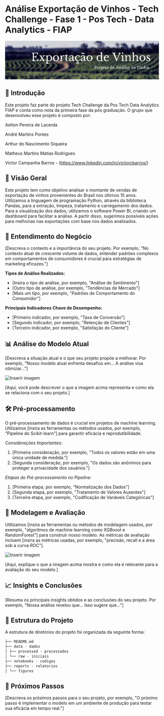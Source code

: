 # Análise Exportação de Vinhos - Tech Challenge - Fase 1 - Pos Tech - Data Analytics - FIAP 

![image](https://github.com/victorcbarros/Analise-Exportacao-de-Vinhos/blob/363d14771c1b1b8828b0b67a6c402d16819683b7/reports-relatorios/figures-figuras/Projeto%20Analise%20Exporta%C3%A7%C3%A3o%20de%20Vinhos%20Banner.jpg)

## 📌 Introdução

Este projeto faz parte do projeto Tech Challenge da Pos Tech Data Analytics FIAP e conta como nota da primeira fase da pós graduação.
O grupo que desenvolveu esse projeto é composto por:

Aelton Pereira de Lacerda

André Martins Pontes

Arthur do Nascimento Siqueira

Matheus Martins Matias Rodrigues

Victor Campanha Barros - (https://www.linkedin.com/in/victorcbarros/)


## 📌 Visão Geral

Este projeto tem como objetivo analisar o montante de vendas de exportação de vinhos provenientes do Brasil nos últimos 15 anos. Utilizamos a linguagem de programação Python, através da biblioteca Pandas, para a extração, limpeza, tratamento e carregamento dos dados. Para a visualização dos dados, utilizamos o software Power BI, criando um dashboard para facilitar a análise. A partir disso, sugerimos possíveis ações para melhorias nas exportações com base nos dados analisados.


## 💼 Entendimento do Negócio

[Descreva o contexto e a importância do seu projeto. Por exemplo, "No contexto atual de crescente volume de dados, entender padrões complexos em comportamentos de consumidores é crucial para estratégias de marketing eficazes."]

**Tipos de Análise Realizados:**
- [Insira o tipo de análise, por exemplo, "Análise de Sentimento"]
- [Outro tipo de análise, por exemplo, "Tendências de Mercado"]
- [Mais um tipo, por exemplo, "Padrões de Comportamento do Consumidor"]

**Principais Indicadores Chave de Desempenho:**
- [Primeiro indicador, por exemplo, "Taxa de Conversão"]
- [Segundo indicador, por exemplo, "Retenção de Clientes"]
- [Terceiro indicador, por exemplo, "Satisfação do Cliente"]

## 📊 Análise do Modelo Atual

[Descreva a situação atual e o que seu projeto propõe a melhorar. Por exemplo, "Nosso modelo atual enfrenta desafios em... A análise visa otimizar..."]

![Inserir imagem](https://github.com/[SeuNomeDeUsuário]/[NomeDoProjeto]/assets/[IDdaSegundaImagem])

[Aqui, você pode descrever o que a imagem acima representa e como ela se relaciona com o seu projeto.]

## 🛠 Pré-processamento 
O pré-processamento de dados é crucial em projetos de machine learning. Utilizamos [insira as ferramentas ou métodos usados, por exemplo, "Pipeline do Scikit-learn"] para garantir eficácia e reprodutibilidade. 

_Considerações Importantes:_
1. [Primeira consideração, por exemplo, "Todos os valores estão em uma única unidade de medida."]
2. [Segunda consideração, por exemplo, "Os dados são anônimos para proteger a privacidade dos usuários."]
   
_Etapas do Pré-processamento no Pipeline:_
1. [Primeira etapa, por exemplo, "Normalização dos Dados"]
2. [Segunda etapa, por exemplo, "Tratamento de Valores Ausentes"]
3. [Terceira etapa, por exemplo, "Codificação de Variáveis Categóricas"]

## 🤖 Modelagem e Avaliação

Utilizamos [insira as ferramentas ou métodos de modelagem usados, por exemplo, "algoritmos de machine learning como XGBoost e RandomForest"] para construir nosso modelo. As métricas de avaliação incluem [insira as métricas usadas, por exemplo, "precisão, recall e a área sob a curva ROC"].

![Inserir imagem](https://github.com/[SeuNomeDeUsuário]/[NomeDoProjeto]/assets/[IDdaTerceiraImagem])

[Aqui, explique o que a imagem acima mostra e como ela é relevante para a avaliação do seu modelo.]

## 📈 Insights e Conclusões

[Resuma os principais insights obtidos e as conclusões do seu projeto. Por exemplo, "Nossa análise revelou que... Isso sugere que..."]

## 📜 Estrutura do Projeto

A estrutura de diretórios do projeto foi organizada da seguinte forma:
```
├── README.md 
├── data - dados
│ ├── processed - processados
│ └── raw - iniciais
├── notebooks - codigos
├── reports - relatorios 
│ └── figures 

```

## 🚧 Próximos Passos

[Descreva os próximos passos para o seu projeto, por exemplo, "O próximo passo é implementar o modelo em um ambiente de produção para testar sua eficácia em tempo real."]
